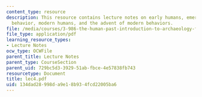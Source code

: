 ```yaml
---
content_type: resource
description: This resource contains lecture notes on early humans, emerging cultural
  behavior, modern humans, and the advent of modern behaviors.
file: /media/courses/3-986-the-human-past-introduction-to-archaeology-fall-2006/134dad28998da9e18b934fcd22005ba6_lec4.pdf
file_type: application/pdf
learning_resource_types:
- Lecture Notes
ocw_type: OCWFile
parent_title: Lecture Notes
parent_type: CourseSection
parent_uid: 729bc5d3-3929-51ab-fbce-4e57838fb743
resourcetype: Document
title: lec4.pdf
uid: 134dad28-998d-a9e1-8b93-4fcd22005ba6
---
```

